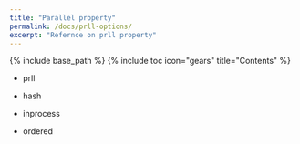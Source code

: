 ```yaml
---
title: "Parallel property"
permalink: /docs/prll-options/
excerpt: "Refernce on prll property"
---
```

{% include base_path %}
{% include toc icon="gears" title="Contents" %}

- prll

- hash

- inprocess

- ordered
